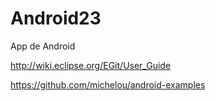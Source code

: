Android23
=========

App de Android


http://wiki.eclipse.org/EGit/User_Guide


https://github.com/michelou/android-examples